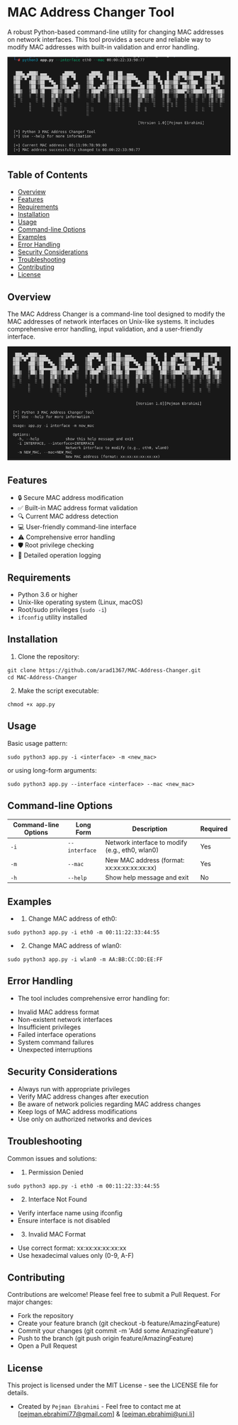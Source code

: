 # MAC Address Changer Tool

A robust Python-based command-line utility for changing MAC addresses on network interfaces. This tool provides a secure and reliable way to modify MAC addresses with built-in validation and error handling.

![MAC Address Changer Interface](MAC_UI.png)

## Table of Contents
- [Overview](#overview)
- [Features](#features)
- [Requirements](#requirements)
- [Installation](#installation)
- [Usage](#usage)
- [Command-line Options](#command-line-options)
- [Examples](#examples)
- [Error Handling](#error-handling)
- [Security Considerations](#security-considerations)
- [Troubleshooting](#troubleshooting)
- [Contributing](#contributing)
- [License](#license)

## Overview
The MAC Address Changer is a command-line tool designed to modify the MAC addresses of network interfaces on Unix-like systems. It includes comprehensive error handling, input validation, and a user-friendly interface.

![Help Interface](MAC_help.png)

## Features
- 🔒 Secure MAC address modification
- ✅ Built-in MAC address format validation
- 🔍 Current MAC address detection
- 💻 User-friendly command-line interface
- ⚠️ Comprehensive error handling
- 🛡️ Root privilege checking
- 📝 Detailed operation logging

## Requirements
- Python 3.6 or higher
- Unix-like operating system (Linux, macOS)
- Root/sudo privileges (`sudo -i`)
- `ifconfig` utility installed

## Installation

1. Clone the repository:
```
git clone https://github.com/arad1367/MAC-Address-Changer.git
cd MAC-Address-Changer
```
2. Make the script executable:
```
chmod +x app.py
```

## Usage

Basic usage pattern:
```
sudo python3 app.py -i <interface> -m <new_mac>
```

or using long-form arguments:
```
sudo python3 app.py --interface <interface> --mac <new_mac>
```

## Command-line Options

| Command-line Options | Long Form      | Description                                        | Required |
|----------------------|----------------|----------------------------------------------------|----------|
| `-i`                | `--interface`  | Network interface to modify (e.g., eth0, wlan0)    | Yes      |
| `-m`                | `--mac`        | New MAC address (format: xx:xx:xx:xx:xx:xx)        | Yes      |
| `-h`                | `--help`       | Show help message and exit                         | No       |

## Examples

- 1. Change MAC address of eth0:
```
sudo python3 app.py -i eth0 -m 00:11:22:33:44:55
```

- 2. Change MAC address of wlan0:
```
sudo python3 app.py -i wlan0 -m AA:BB:CC:DD:EE:FF
```

## Error Handling

* The tool includes comprehensive error handling for:

- Invalid MAC address format
- Non-existent network interfaces
- Insufficient privileges
- Failed interface operations
- System command failures
- Unexpected interruptions

## Security Considerations

- Always run with appropriate privileges
- Verify MAC address changes after execution
- Be aware of network policies regarding MAC address changes
- Keep logs of MAC address modifications
- Use only on authorized networks and devices

## Troubleshooting

Common issues and solutions:

* 1. Permission Denied 
```
sudo python3 app.py -i eth0 -m 00:11:22:33:44:55
```

* 2. Interface Not Found

- Verify interface name using ifconfig
- Ensure interface is not disabled


* 3. Invalid MAC Format

- Use correct format: xx:xx:xx:xx:xx:xx
- Use hexadecimal values only (0-9, A-F)

## Contributing

Contributions are welcome! Please feel free to submit a Pull Request. For major changes:

- Fork the repository
- Create your feature branch (git checkout -b feature/AmazingFeature)
- Commit your changes (git commit -m 'Add some AmazingFeature')
- Push to the branch (git push origin feature/AmazingFeature)
- Open a Pull Request

## License

This project is licensed under the MIT License - see the LICENSE file for details.

* Created by `Pejman Ebrahimi` - Feel free to contact me at [pejman.ebrahimi77@gmail.com] & [pejman.ebrahimi@uni.li]
